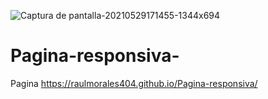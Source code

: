
![Captura de pantalla-20210529171455-1344x694](https://user-images.githubusercontent.com/74264081/120242975-eb2e6280-c22b-11eb-8c91-212e8e15a4b4.png)
# Pagina-responsiva-
Pagina https://raulmorales404.github.io/Pagina-responsiva/
